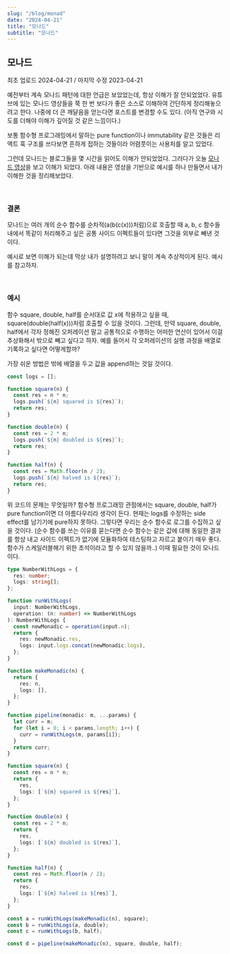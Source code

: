 ```yaml
---
slug: "/blog/monad"
date: "2024-04-21"
title: "모나드"
subtitle: "모나드"
---
```


## **모나드**

<p class="text-time">최초 업로드 2024-04-21 / 마지막 수정 2023-04-21</p>

예전부터 계속 모나드 패턴에 대한 언급은 보았었는데, 항상 이해가 잘 안되었었다.
유튜브에 있는 모나드 영상들을 쭉 한 번 보다가 좋은 소스로 이해하여 간단하게 정리해놓으려고 한다. 나중에 더 큰 깨달음을 얻는다면 포스트를 변경할 수도 있다. (아직 연구와 시도를 더해야 이해가 깊어질 것 같은 느낌이다.)

보통 함수형 프로그래밍에서 말하는 pure function이나 immutability 같은 것들은 리액트 훅 구조를 쓰다보면 흔하게 접하는 것들이라 어렴풋이는 사용처를 알고 있었다.

그런데 모나드는 블로그들을 몇 시간을 읽어도 이해가 안되었었다. 그러다가 오늘 [모나드 영상](https://www.youtube.com/watch?v=C2w45qRc3aU&ab_channel=StudyingWithAlex)을 보고
이해가 되었다. 아래 내용은 영상을 기반으로 예시를 하나 만들면서 내가 이해한 것을 정리해보았다.

<br/>

### **결론**

모나드는 여러 개의 순수 함수를 순차적(a(b(c(x)))처럼)으로 호출할 때 a, b, c 함수들 내에서 똑같이 처리해주고 싶은 공통 사이드 이펙트들이 있다면 그것을 외부로 빼낸 것이다.

예시로 보면 이해가 되는데 막상 내가 설명하려고 보니 말이 계속 추상적이게 된다. 예시를 참고하자.

<br/>

### **예시**

함수 square, double, half를 순서대로 값 x에 적용하고 싶을 때, square(double(half(x)))처럼 호출할 수 있을 것이다. 그런데, 만약 square, double, half에서 각자 정해진 오퍼레이션 말고 공통적으로 수행하는 어떠한 연산이 있어서 이걸 추상화해서 밖으로 빼고 싶다고 하자. 예를 들어서 각 오퍼레이션의 실행 과정을 배열로 기록하고 싶다면 어떻게할까?

가장 쉬운 방법은 밖에 배열을 두고 값을 append하는 것일 것이다.

```ts
const logs = [];

function square(n) {
  const res = n * n;
  logs.push(`${n} squared is ${res}`);
  return res;
}

function double(n) {
  const res = 2 * n;
  logs.push(`${n} doubled is ${res}`);
  return res;
}

function half(n) {
  const res = Math.floor(n / 2);
  logs.push(`${n} halved is ${res}`);
  return res;
}
```

위 코드의 문제는 무엇일까? 함수형 프로그래밍 관점에서는 square, double, half가 pure function이면 더 아름다우리라 생각이 든다. 현재는 logs를 수정하는 side effect를 남기기에 pure하지 못하다.
그렇다면 우리는 순수 함수로 로그를 수집하고 싶을 것이다. (순수 함수를 쓰는 이유를 묻는다면 순수 함수는 같은 값에 대해 동일한 결과를 항상 내고 사이드 이펙트가 없기에 모듈화하여 테스팅하고 자르고 붙이기 매우 좋다. 함수가 스케일러블해기 위한 초석이라고 할 수 있지 않을까..) 이때 필요한 것이 모나드이다.

```ts
type NumberWithLogs = {
  res: number;
  logs: string[];
};

function runWithLogs(
  input: NumberWithLogs,
  operation: (n: number) => NumberWithLogs
): NumberWithLogs {
  const newMonadic = operation(input.n);
  return {
    res: newMonadic.res,
    logs: input.logs.concat(newMonadic.logs),
  };
}

function makeMonadic(n) {
  return {
    res: n,
    logs: [],
  };
}

function pipeline(monadic: m, ...params) {
  let curr = m;
  for (let i = 0; i < params.length; i++) {
    curr = runWithLogs(m, params[i]);
  }
  return curr;
}

function square(n) {
  const res = n * n;
  return {
    res,
    logs: [`${n} squared is ${res}`],
  };
}

function double(n) {
  const res = 2 * n;
  return {
    res,
    logs: [`${n} doubled is ${res}`],
  };
}

function half(n) {
  const res = Math.floor(n / 2);
  return {
    res,
    logs: [`${n} halved is ${res}`],
  };
}

const a = runWithLogs(makeMonadic(n), square);
const b = runWithLogs(a, double);
const c = runWithLogs(b, half);

const d = pipeline(makeMonadic(n), square, double, half);
```
